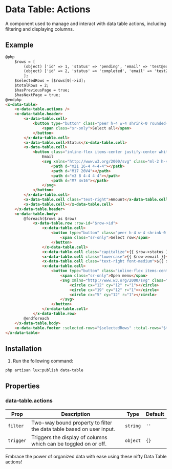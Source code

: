 # Data Table: Actions
A component used to manage and interact with data table actions, including filtering and displaying columns.

## Example
```html
@php
    $rows = [
        (object) ['id' => 1, 'status' => 'pending', 'email' => 'test@example.com', 'amount' => 100],
        (object) ['id' => 2, 'status' => 'completed', 'email' => 'test2@example.com', 'amount' => 200],
        ];
    $selectedRows = [$rows[0]->id];
    $totalRows = 2;
    $hasPreviousPage = true;
    $hasNextPage = true;
@endphp
<x-data-table>
    <x-data-table.actions />
    <x-data-table.header>
        <x-data-table.cell>
            <button type="button" class="peer h-4 w-4 shrink-0 rounded-sm border border-primary ring-offset-background focus-visible:outline-none focus-visible:ring-2 focus-visible:ring-ring focus-visible:ring-offset-2">
                <span class="sr-only">Select all</span>
            </button>
        </x-data-table.cell>
        <x-data-table.cell>Status</x-data-table.cell>
        <x-data-table.cell>
            <button class="inline-flex items-center justify-center whitespace-nowrap rounded-md text-sm font-medium ring-offset-background transition-colors focus-visible:outline-none focus-visible:ring-2 focus-visible:ring-ring focus-visible:ring-offset-2 hover:bg-accent hover:text-accent-foreground h-10 px-4 py-2">
                Email
                <svg xmlns="http://www.w3.org/2000/svg" class="ml-2 h-4 w-4" fill="none" stroke="currentColor" stroke-width="2" stroke-linecap="round" stroke-linejoin="round">
                    <path d="m21 16-4 4-4-4"></path>
                    <path d="M17 20V4"></path>
                    <path d="m3 8 4-4 4 4"></path>
                    <path d="M7 4v16"></path>
                </svg>
            </button>
        </x-data-table.cell>
        <x-data-table.cell class="text-right">Amount</x-data-table.cell>
        <x-data-table.cell></x-data-table.cell>
    </x-data-table.header>
    <x-data-table.body>
        @foreach($rows as $row)
            <x-data-table.row :row-id="$row->id">
                <x-data-table.cell>
                    <button type="button" class="peer h-4 w-4 shrink-0 rounded-sm border border-primary ring-offset-background focus-visible:outline-none focus-visible:ring-2 focus-visible:ring-ring focus-visible:ring-offset-2" aria-label="Select row">
                        <span class="sr-only">Select row</span>
                    </button>
                </x-data-table.cell>
                <x-data-table.cell class="capitalize">{{ $row->status }}</x-data-table.cell>
                <x-data-table.cell class="lowercase">{{ $row->email }}</x-data-table.cell>
                <x-data-table.cell class="text-right font-medium">${{ $row->amount }}</x-data-table.cell>
                <x-data-table.cell>
                    <button type="button" class="inline-flex items-center justify-center whitespace-nowrap rounded-md text-sm font-medium ring-offset-background transition-colors focus-visible:outline-none focus-visible:ring-2 focus-visible:ring-ring focus-visible:ring-offset-2 hover:bg-accent hover:text-accent-foreground h-8 w-8 p-0">
                        <span class="sr-only">Open menu</span>
                        <svg xmlns="http://www.w3.org/2000/svg" class="lucide lucide-ellipsis h-4 w-4" fill="none" stroke="currentColor" stroke-width="2" stroke-linecap="round" stroke-linejoin="round">
                            <circle cx="12" cy="12" r="1"></circle>
                            <circle cx="19" cy="12" r="1"></circle>
                            <circle cx="5" cy="12" r="1"></circle>
                        </svg>
                    </button>
                </x-data-table.cell>
            </x-data-table.row>
        @endforeach
    </x-data-table.body>
    <x-data-table.footer :selected-rows="$selectedRows" :total-rows="$totalRows" :has-previous-page="$hasPreviousPage" :has-next-page="$hasNextPage" />
</x-data-table>
```

## Installation

1. Run the following command:

```bash
php artisan lux:publish data-table
```

## Properties

### data-table.actions
| Prop      | Description                                                                 | Type     | Default |
|-----------|-----------------------------------------------------------------------------|----------|---------|
| `filter`  | Two-way bound property to filter the data table based on user input.        | `string` | `''`    |
| `trigger` | Triggers the display of columns which can be toggled on or off.             | `object` | `{}`    |

Embrace the power of organized data with ease using these nifty Data Table actions!